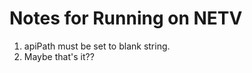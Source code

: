 Notes for Running on NETV
=========================

1. apiPath must be set to blank string. 
2. Maybe that's it??
